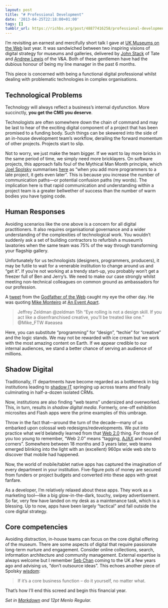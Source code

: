 ```yaml
---
layout: post
title: "# Professional Development"
date: '2013-04-25T22:18:00+01:00'
tags: []
tumblr_url: https://richbs.org/post/48877416258/professional-development
---
```

I’m revisiting an earnest and mercifully short talk I gave at [UK Museums on the Web](http://museumscomputergroup.org.uk/2012/10/26/programme-for-ukmw12/) last year. It was sandwiched between two inspiring visions of digital strategy for museums and galleries, delivered by [John Stack](http://www.thestacker.net/) of Tate and [Andrew Lewis](http://makingweirdstuff.blogspot.co.uk/) of the V&A. Both of these gentlemen have had the dubious honour of being my line manager in the past 6 months.

This piece is concerned with being a functional digital professional whilst dealing with problematic technologies in complex organisations.

## Technological Problems

Technology will always reflect a business’s internal dysfunction. More succinctly, **you get the CMS you deserve**.

Technologists are often somewhere down the chain of command and may be last to hear of the exciting digital component of a project that has been promised to a funding body. Such things can be skewered into the side of an in-house development team’s workflow, derailing the forward momentum of other projects. Projects start to slip.

Not to worry, we just make the team bigger. If we want to lay more bricks in the same period of time, we simply need more bricklayers. On software projects, this approach falls foul of the Mythical Man Month principle, which [Joel Spolsky](http://www.joelonsoftware.com/) summarises [here](http://www.joelonsoftware.com/articles/fog0000000034.html) as “when you add more programmers to a late project, it gets even later”. This is because you increase the number of communication paths—or potential confusion paths (my words). The implication here is that rapid communication and understanding within a project team is a greater bellwether of success than the number of warm bodies you have typing code.

## Human Responses

Avoiding scenarios like the one above is a concern for all digital practitioners. It also requires organisational governance and a wider understanding of the complexities of technological work. You wouldn’t suddenly ask a set of building contractors to refurbish a museum’s lavatories when the same team was 75% of the way through transforming your flagship gallery.

Unfortunately for us technologists (designers, programmers, producers), it may be futile to wait for a venerable institution to change around us and “get it”. If you’re not working at a trendy start-up, you probably won’t get a freezer full of Ben and Jerry’s. We need to make our case strongly whilst meeting non-technical colleagues on common ground as ambassadors for our profession.

A [tweet](https://twitter.com/zeldman/status/319198214811181057) from the [Godfather of the Web](http://zeldman.com/) caught my eye the other day. He was quoting [Mike Monteiro](http://aneventapart.com/speakers/mike-monteiro) at [An Event Apart](http://aneventapart.com/event/seattle-2013).

> Jeffrey Zeldman ‏@zeldman 15h “Eye rolling is not a design skill. If you act like a disenfranchised creative, you’ll be treated like one.” @Mike\_FTW #aeasea

Here, you can substitute “programming” for “design”, “techie” for “creative” and the logic stands. We may not be rewarded with ice cream but we work with the most amazing content on Earth. If we appear credible to our internal audiences, we stand a better chance of serving an audience of millions.

## Shadow Digital

Traditionally, IT departments have become regarded as a bottleneck in big institutions leading to [shadow IT](http://en.wikipedia.org/wiki/Shadow_IT) springing up across teams and finally culminating in half-a-dozen isolated CRMs.

Now, institutions are also finding “web teams” undersized and overworked. This, in turn, results in _shadow digital media_. Formerly, one-off exhibition microsites and Flash apps were the prime examples of this umbrage.

Throw in the fact that—around the turn of the decade—many of us embarked upon colossal web redesigns/redevelopments. We put into practice what we’d belatedly learned from that [Web 2.0](http://oreilly.com/web2/) thing. For those of you too young to remember, “Web 2.0” means “tagging, [AJAX](http://www.adaptivepath.com/ideas/ajax-new-approach-web-applications) and rounded corners”. Somewhere between 18 months and 3 years later, web teams emerged blinking into the light with an (excellent) 960px wide web site to discover that mobile had happened.

Now, the world of mobile/tablet native apps has captured the imagination of every department in your institution. Five-figure pots of money are secured from funders or project budgets and converted into these apps with great fanfare.

As a developer, I’m relatively relaxed about these apps. They work as a marketing tool—like a big glow-in-the-dark, touchy, swipey advertisement. So far, very few have landed on my desk as a maintenance task, which is a blessing. Up to now, apps have been largely “tactical” and fall outside the core digital strategy.

## Core competencies

Avoiding distraction, in-house teams can focus on the core digital offering of the museum. There are some aspects of digital that require passionate long-term nurture and engagement. Consider online collections, search, information architecture and community management. External expertise is always welcome but I remember [Seb Chan](http://www.freshandnew.org/) coming to the UK a few years ago and advising us, “don’t outsource ideas”. This echoes another piece of Spolsky [wisdom](http://www.joelonsoftware.com/articles/fog0000000007.html):

> If it’s a core business function – do it yourself, no matter what.

That’s how I’ll end this screed and begin this financial year.

_Set in [Markdown](http://daringfireball.net/projects/markdown/) and 12pt Menlo Regular._

